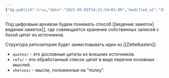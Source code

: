 ```yaml
---
{"dg-publish":true,"date":"2022-05-03T14:21:54+03:00","modified_at":"2022-05-17T22:55:15+03:00","permalink":"/czifrovoj-arhiv/","dgHomeLink":false,"dgPassFrontmatter":true}
---
```



Под цифровым архивом будем понимать способ [[ведение заметок|ведения заметок]], где совмещается хранение собственных записей с базой цитат из источников.

Структура репозитория будет заимстовывать идеи из [[Zettelkasten]]:
- `quotes/` - это дословные цитаты из внешних источников.
- `refs/` - это обработанный список цитат в виде перечня основных мыслей.
- `shelves/` - мысли, положенные на "полку".

